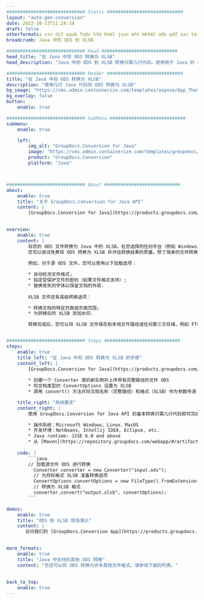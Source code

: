 ```yaml
---
############################# Static ############################
layout: "auto-gen-conversion"
date: 2022-10-13T11:24:10
draft: false
otherformats: csv dif epub fods htm html json mht mhtml ods pdf sxc tex tsv xlam xls xlsb xlsm xlsx xlt xltm xltx xml xps
breadcrumb: Java 中的 ODS 到 XLSB

############################# Head ############################
head_title: "在 Java 中将 ODS 转换为 XLSB"
head_description: "Java 中的 ODS 到 XLSB 转换只需几行代码。使用用于 Java 的 GroupDocs 文档转换 API 转换 160 多种文件格式"

############################# Header ############################
title: "在 Java 中将 ODS 转换为 XLSB"
description: "使用几行 Java 代码将 ODS 转换为 XLSB"
bg_image: "https://cms.admin.containerize.com/templates/aspose/App_Themes/V3/images/bg/header1.png"
bg_overlay: false
button:
    enable: true

############################# SubMenu ############################
submenu:
    enable: true

    left:
        img_alt: "GroupDocs.Conversion for Java"
        image: "https://cms.admin.containerize.com/templates/groupdocs/images/product-logos/90x90-noborder/groupdocs-conversion-java.png"
        product: "GroupDocs.Conversion"
        platform: "Java"



############################# About ############################
about:
    enable: true
    title: "关于 GroupDocs.Conversion for Java API"
    content: |
        [GroupDocs.Conversion for Java](https://products.groupdocs.com/conversion/java/) 是一种高级文件格式转换 API，用于在 Microsoft Office、OpenDocument、PDF、HTML、电子邮件、CAD 等流行图像和文档格式之间进行转换。只需几行代码即可完成更多工作。本机 API 会自动检测原始文档的格式，并提供许多选项来自定义转换后的文档。除了从文档中提取信息的功能外，它还默认支持将转换结果缓存到本地磁盘。但是，任何类型的缓存存储都可以通过实施适当的接口来支持 - Amazon S3、Dropbox、Google Drive、Windows Azure、Reddis 或任何其他接口。
    

overview:
    enable: true
    content: |
        将您的 ODS 文件转换为 Java 中的 XLSB。在您选择的任何平台（例如 Windows、Linux、macOS）上，只需几行 Java 代码。
        您可以尝试免费将 ODS 转换为 XLSB 并评估转换结果的质量。除了简单的文件转换脚本外，您还可以尝试更复杂的选项来加载 ODS 源文件并存储 XLSB 输出。 
        
        例如，对于源 ODS 文件，您可以使用以下加载选项：

        * 自动检测文件格式;
        * 指定受保护文件的密码（如果文件格式支持）;
        * 替换丢失的字体以保留文档的外观.
        
        XLSB 文件还有高级转换选项：

        * 转换文档的特定页面或页面范围;
        * 为转换后的 XLSB 添加水印.

        转换完成后，您可以将 XLSB 文件保存到本地文件路径或任何第三方存储，例如 FTP、Amazon S3、Google Drive、Dropbox 等。请注意 - 转换 ODS到 XLSB，您不需要安装任何额外的软件，例如 MS Office、Open Office、Adobe Acrobat Reader 等。


############################# Steps ############################
steps:
    enable: true
    title_left: "在 Java 中将 ODS 转换为 XLSB 的步骤"
    content_left: |
        [GroupDocs.Conversion for Java](https://products.groupdocs.com/conversion/java/) 允许开发人员使用几行代码轻松地将 ODS 文件转换为 XLSB。
        
        * 创建一个 Converter 类的新实例并上传带有完整路径的文件 ODS
        * 将文档类型的 ConvertOptions 设置为 XLSB
        * 调用 convert() 方法并将文档名称（完整路径）和格式（XLSB）作为参数传递

    title_right: "系统要求"
    content_right: |
        使用 GroupDocs.Conversion for Java API 的基本转换只需几行代码即可完成。所有主要平台和操作系统都支持我们的 API。在执行以下代码之前，请确保您的系统上安装了以下先决条件。

        * 操作系统：Microsoft Windows、Linux、MacOS
        * 开发环境：NetBeans, Intellij IDEA, Eclipse, etc.
        * Java runtime: J2SE 6.0 and above
        * 从 [Maven](https://repository.groupdocs.com/webapp/#/artifacts/browse/tree/General/repo/com/groupdocs/groupdocs-conversion) 获取最新的 GroupDocs.Conversion for Java
         
    code: |
        ```java    
        // 加载源文件 ODS 进行转换
          Converter converter = new Converter("input.ods");
          // 为目标格式 XLSB 准备转换选项
          ConvertOptions convertOptions = new FileType().fromExtension("xlsb").getConvertOptions();
          // 转换为 XLSB 格式
          converter.convert("output.xlsb", convertOptions);
        ```

demos:
    enable: true
    title: "ODS 到 XLSB 现场演示"
    content: |
       访问我们的 [GroupDocs.Conversion App](https://products.groupdocs.app/conversion/family) 网站并立即尝试 ODS 到 XLSB 转换。免费演示具有以下好处
          

more_formats:
    enable: true
    title: "Java 中支持的其他 ODS 转换"
    content: "您还可以将 ODS 转换为许多其他文件格式。请参阅下面的列表。"
       
       
back_to_top:
    enable: true
---
```

